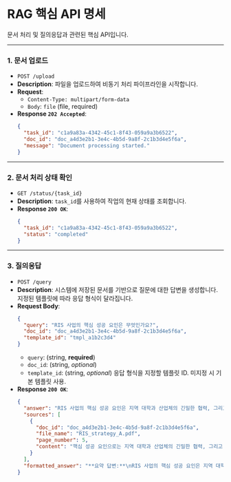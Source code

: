# RAG 핵심 API 명세

문서 처리 및 질의응답과 관련된 핵심 API입니다.

---

### 1. 문서 업로드

- `POST /upload`
- **Description**: 파일을 업로드하여 비동기 처리 파이프라인을 시작합니다.
- **Request**:
  - `Content-Type: multipart/form-data`
  - `Body`: `file` (file, required)
- **Response `202 Accepted`**:
  ```json
  {
    "task_id": "c1a9a83a-4342-45c1-8f43-059a9a3b6522",
    "doc_id": "doc_a4d3e2b1-3e4c-4b5d-9a8f-2c1b3d4e5f6a",
    "message": "Document processing started."
  }
  ```

---

### 2. 문서 처리 상태 확인

- `GET /status/{task_id}`
- **Description**: `task_id`를 사용하여 작업의 현재 상태를 조회합니다.
- **Response `200 OK`**:
  ```json
  {
    "task_id": "c1a9a83a-4342-45c1-8f43-059a9a3b6522",
    "status": "completed"
  }
  ```

---

### 3. 질의응답

- `POST /query`
- **Description**: 시스템에 저장된 문서를 기반으로 질문에 대한 답변을 생성합니다. 지정된 템플릿에 따라 응답 형식이 달라집니다.
- **Request Body**:
  ```json
  {
    "query": "RIS 사업의 핵심 성공 요인은 무엇인가요?",
    "doc_id": "doc_a4d3e2b1-3e4c-4b5d-9a8f-2c1b3d4e5f6a",
    "template_id": "tmpl_a1b2c3d4"
  }
  ```
  - `query`: (string, **required**)
  - `doc_id`: (string, _optional_)
  - `template_id`: (string, _optional_) 응답 형식을 지정할 템플릿 ID. 미지정 시 기본 템플릿 사용.
- **Response `200 OK`**:
  ```json
  {
    "answer": "RIS 사업의 핵심 성공 요인은 지역 대학과 산업체의 긴밀한 협력, 그리고 지속적인 정부 지원입니다.",
    "sources": [
      {
        "doc_id": "doc_a4d3e2b1-3e4c-4b5d-9a8f-2c1b3d4e5f6a",
        "file_name": "RIS_strategy_A.pdf",
        "page_number": 5,
        "content": "핵심 성공 요인으로는 지역 대학과 산업체의 긴밀한 협력, 그리고 지속적인 정부 지원을 들 수 있다..."
      }
    ],
    "formatted_answer": "**요약 답변:**\nRIS 사업의 핵심 성공 요인은 지역 대학과 산업체의 긴밀한 협력, 그리고 지속적인 정부 지원입니다.\n\n**주요 근거:**\n- 문서: RIS_strategy_A.pdf (Page: 5)"
  }
  ```
